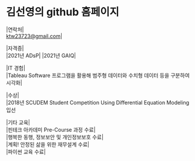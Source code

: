 # 김선영의 github 홈페이지 <br>

|연락처| <br>
ktw23723@gmail.com|

|자격증| <br>
|2021년 ADsP|
|2021년 GAIQ|

|IT 경험| <br>
|Tableau Software 프로그램을 활용해 범주형 데이터와 수치형 데이터 등을 구분하여 시각화|<br>

|수상|<br>
|2018년 SCUDEM Student Competition Using Differential Equation Modeling 입선


|기타 교육|<br>
|핀테크 아카데미 Pre-Course 과정 수료|  <br>
|행복한 동행, 정보보안 및 개인정보보호 수료|  <br>
|계획! 안정된 삶을 위한 재무설계 수료| <br>
|파이썬 교육 수료| 
 
